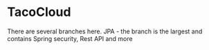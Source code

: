 # TacoCloud
There are several branches here. JPA - the branch is the largest and contains Spring security, Rest API and more
